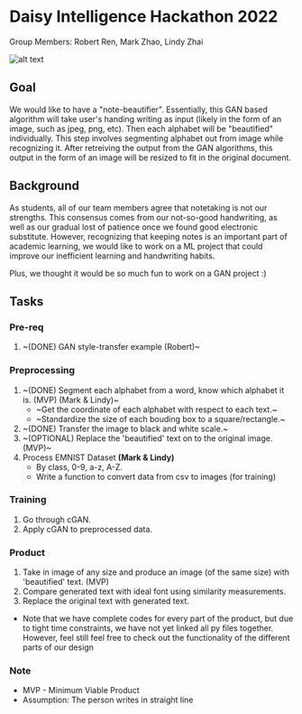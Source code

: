 # Daisy Intelligence Hackathon 2022
Group Members: Robert Ren, Mark Zhao, Lindy Zhai

![alt text](https://github.com/RobertRen1122/daisy2022/blob/909424d4ef86f9603cdddcd1aeceb3a77bb73e68/endpage.png)

## Goal
We would like to have a "note-beautifier". Essentially, this GAN based algorithm will take user's handing writing as input (likely in the form of an image, such as jpeg, png, etc). Then each alphabet will be "beautified" individually. This step involves segmenting alphabet out from image while recognizing it. After retreiving the output from the GAN algorithms, this output in the form of an image will be resized to fit in the original document.

## Background
As students, all of our team members agree that notetaking is not our strengths. This consensus comes from our not-so-good handwriting, as well as our gradual lost of patience once we found good electronic substitute. However, recognizing that keeping notes is an important part of academic learning, we would like to work on a ML project that could improve our inefficient learning and handwriting habits.

Plus, we thought it would be so much fun to work on a GAN project :)


## Tasks
### Pre-req
1. ~(DONE) GAN style-transfer example (Robert)~

### Preprocessing
1. ~(DONE) Segment each alphabet from a word, know which alphabet it is. (MVP) (Mark & Lindy)~
    * ~Get the coordinate of each alphabet with respect to each text.~
    * ~Standardize the size of each bouding box to a square/rectangle.~
2. ~(DONE) Transfer the image to black and white scale.~
3. ~(OPTIONAL) Replace the 'beautified' text on to the original image. (MVP)~
4. Process EMNIST Dataset **(Mark & Lindy)**
    * By class, 0-9, a-z, A-Z.
    * Write a function to convert data from csv to images (for training)

### Training
1. Go through cGAN.
2. Apply cGAN to preprocessed data.

### Product
1. Take in image of any size and produce an image (of the same size) with 'beautified' text. (MVP)
2. Compare generated text with ideal font using similarity measurements.
3. Replace the original text with generated text.

* Note that we have complete codes for every part of the product, but due to tight time constraints, we have not yet linked all py files together. However, feel still feel free to check out the functionality of the different parts of our design

### Note
* MVP - Minimum Viable Product
* Assumption: The person writes in straight line
